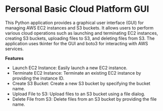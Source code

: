 # Personal Basic Cloud Platform GUI
This Python application provides a graphical user interface (GUI) for managing AWS EC2 instances and S3 buckets. It allows users to perform various cloud operations such as launching and terminating EC2 instances, creating S3 buckets, uploading files to S3, and deleting files from S3. The application uses tkinter for the GUI and boto3 for interacting with AWS services.

<b>Features</b> <br>
<ul>
<li>Launch EC2 Instance: Easily launch a new EC2 instance.</li>
<li>Terminate EC2 Instance: Terminate an existing EC2 instance by providing the instance ID.</li>
<li>Create S3 Bucket: Create a new S3 bucket by specifying the bucket name.</li>
<li>Upload File to S3: Upload files to an S3 bucket using a file dialog.</li>
<li>Delete File from S3: Delete files from an S3 bucket by providing the file name.</li>
</ul>
